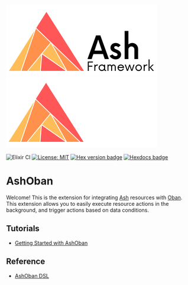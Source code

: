 ![Logo](https://github.com/ash-project/ash/blob/main/logos/cropped-for-header-black-text.png?raw=true#gh-light-mode-only)
![Logo](https://github.com/ash-project/ash/blob/main/logos/cropped-for-header-white-text.png?raw=true#gh-dark-mode-only)

![Elixir CI](https://github.com/ash-project/ash_oban/workflows/CI/badge.svg)
[![License: MIT](https://img.shields.io/badge/License-MIT-yellow.svg)](https://opensource.org/licenses/MIT)
[![Hex version badge](https://img.shields.io/hexpm/v/ash_oban.svg)](https://hex.pm/packages/ash_oban)
[![Hexdocs badge](https://img.shields.io/badge/docs-hexdocs-purple)](https://hexdocs.pm/ash_oban)

# AshOban

Welcome! This is the extension for integrating [Ash](https://hexdocs.pm/ash) resources with [Oban](https://hexdocs.pm/oban). This extension allows you to easily execute resource actions in the background, and trigger actions based on data conditions.

## Tutorials

- [Getting Started with AshOban](documentation/tutorials/getting-started-with-ash-oban.md)

## Reference

- [AshOban DSL](documentation/dsls/DSL:-AshOban.md)
